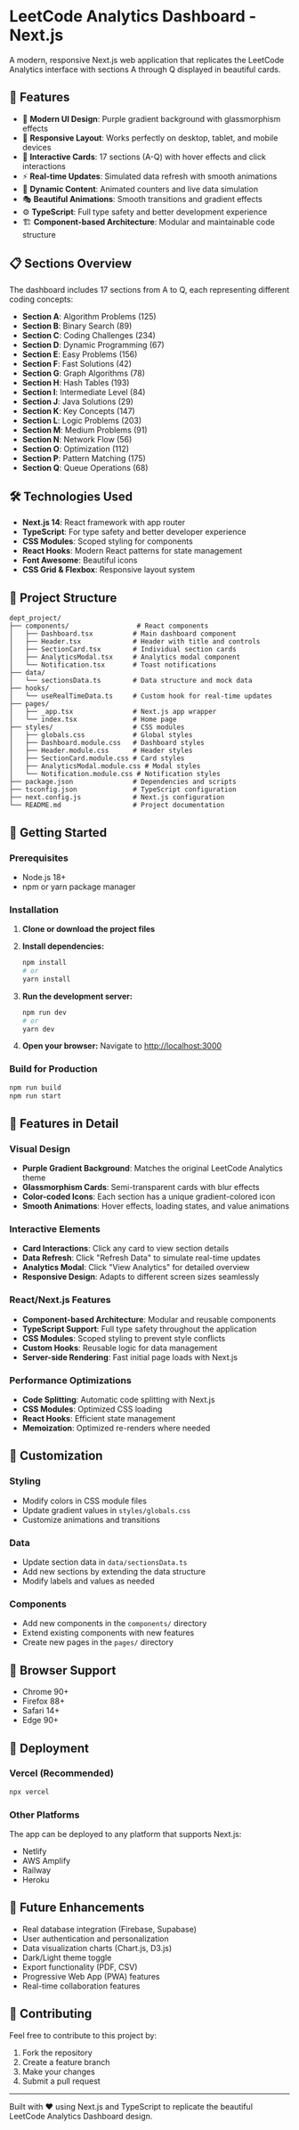 # LeetCode Analytics Dashboard - Next.js

A modern, responsive Next.js web application that replicates the LeetCode Analytics interface with sections A through Q displayed in beautiful cards.

## 🚀 Features

- 🎨 **Modern UI Design**: Purple gradient background with glassmorphism effects
- 📱 **Responsive Layout**: Works perfectly on desktop, tablet, and mobile devices
- 🎯 **Interactive Cards**: 17 sections (A-Q) with hover effects and click interactions
- ⚡ **Real-time Updates**: Simulated data refresh with smooth animations
- 🔄 **Dynamic Content**: Animated counters and live data simulation
- 🎭 **Beautiful Animations**: Smooth transitions and gradient effects
- ⚙️ **TypeScript**: Full type safety and better development experience
- 🏗️ **Component-based Architecture**: Modular and maintainable code structure

## 📋 Sections Overview

The dashboard includes 17 sections from A to Q, each representing different coding concepts:

- **Section A**: Algorithm Problems (125)
- **Section B**: Binary Search (89)
- **Section C**: Coding Challenges (234)
- **Section D**: Dynamic Programming (67)
- **Section E**: Easy Problems (156)
- **Section F**: Fast Solutions (42)
- **Section G**: Graph Algorithms (78)
- **Section H**: Hash Tables (193)
- **Section I**: Intermediate Level (84)
- **Section J**: Java Solutions (29)
- **Section K**: Key Concepts (147)
- **Section L**: Logic Problems (203)
- **Section M**: Medium Problems (91)
- **Section N**: Network Flow (56)
- **Section O**: Optimization (112)
- **Section P**: Pattern Matching (175)
- **Section Q**: Queue Operations (68)

## 🛠️ Technologies Used

- **Next.js 14**: React framework with app router
- **TypeScript**: For type safety and better developer experience
- **CSS Modules**: Scoped styling for components
- **React Hooks**: Modern React patterns for state management
- **Font Awesome**: Beautiful icons
- **CSS Grid & Flexbox**: Responsive layout system

## 📁 Project Structure

```
dept_project/
├── components/                 # React components
│   ├── Dashboard.tsx          # Main dashboard component
│   ├── Header.tsx             # Header with title and controls
│   ├── SectionCard.tsx        # Individual section cards
│   ├── AnalyticsModal.tsx     # Analytics modal component
│   └── Notification.tsx       # Toast notifications
├── data/
│   └── sectionsData.ts        # Data structure and mock data
├── hooks/
│   └── useRealTimeData.ts     # Custom hook for real-time updates
├── pages/
│   ├── _app.tsx               # Next.js app wrapper
│   └── index.tsx              # Home page
├── styles/                    # CSS modules
│   ├── globals.css            # Global styles
│   ├── Dashboard.module.css   # Dashboard styles
│   ├── Header.module.css      # Header styles
│   ├── SectionCard.module.css # Card styles
│   ├── AnalyticsModal.module.css # Modal styles
│   └── Notification.module.css # Notification styles
├── package.json               # Dependencies and scripts
├── tsconfig.json              # TypeScript configuration
├── next.config.js             # Next.js configuration
└── README.md                  # Project documentation
```

## 🚀 Getting Started

### Prerequisites

- Node.js 18+ 
- npm or yarn package manager

### Installation

1. **Clone or download the project files**

2. **Install dependencies:**
   ```bash
   npm install
   # or
   yarn install
   ```

3. **Run the development server:**
   ```bash
   npm run dev
   # or
   yarn dev
   ```

4. **Open your browser:**
   Navigate to [http://localhost:3000](http://localhost:3000)

### Build for Production

```bash
npm run build
npm run start
```

## 🎯 Features in Detail

### Visual Design
- **Purple Gradient Background**: Matches the original LeetCode Analytics theme
- **Glassmorphism Cards**: Semi-transparent cards with blur effects
- **Color-coded Icons**: Each section has a unique gradient-colored icon
- **Smooth Animations**: Hover effects, loading states, and value animations

### Interactive Elements
- **Card Interactions**: Click any card to view section details
- **Data Refresh**: Click "Refresh Data" to simulate real-time updates
- **Analytics Modal**: Click "View Analytics" for detailed overview
- **Responsive Design**: Adapts to different screen sizes seamlessly

### React/Next.js Features
- **Component-based Architecture**: Modular and reusable components
- **TypeScript Support**: Full type safety throughout the application
- **CSS Modules**: Scoped styling to prevent style conflicts
- **Custom Hooks**: Reusable logic for data management
- **Server-side Rendering**: Fast initial page loads with Next.js

### Performance Optimizations
- **Code Splitting**: Automatic code splitting with Next.js
- **CSS Modules**: Optimized CSS loading
- **React Hooks**: Efficient state management
- **Memoization**: Optimized re-renders where needed

## 🎨 Customization

### Styling
- Modify colors in CSS module files
- Update gradient values in `styles/globals.css`
- Customize animations and transitions

### Data
- Update section data in `data/sectionsData.ts`
- Add new sections by extending the data structure
- Modify labels and values as needed

### Components
- Add new components in the `components/` directory
- Extend existing components with new features
- Create new pages in the `pages/` directory

## 📱 Browser Support

- Chrome 90+
- Firefox 88+
- Safari 14+
- Edge 90+

## 🚀 Deployment

### Vercel (Recommended)
```bash
npx vercel
```

### Other Platforms
The app can be deployed to any platform that supports Next.js:
- Netlify
- AWS Amplify
- Railway
- Heroku

## 🔮 Future Enhancements

- Real database integration (Firebase, Supabase)
- User authentication and personalization
- Data visualization charts (Chart.js, D3.js)
- Dark/Light theme toggle
- Export functionality (PDF, CSV)
- Progressive Web App (PWA) features
- Real-time collaboration features

## 🤝 Contributing

Feel free to contribute to this project by:
1. Fork the repository
2. Create a feature branch
3. Make your changes
4. Submit a pull request

---

Built with ❤️ using Next.js and TypeScript to replicate the beautiful LeetCode Analytics Dashboard design.
